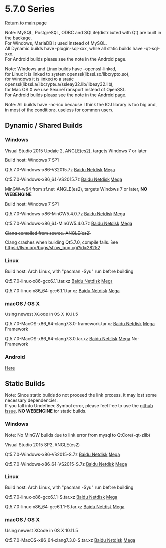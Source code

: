 # 5.7.0 Series

[Return to main page](index.md)

Note: MySQL, PostgreSQL, ODBC and SQLite(distributed with Qt) are built in the backage.   
For Windows, MariaDB is used instead of MySQL.   
All Dynamic builds have -plugin-sql-xxx, while all static builds have -qt-sql-xxx.   
For Android builds please see the note in the Android page.

Note: Windows and Linux builds have -openssl-linked,   
for Linux it is linked to system openssl(libssl.so/libcrypto.so),   
for Windows it is linked to a static openssl(libssl.a/libcrypto.a/ssleay32.lib/libeay32.lib),   
for Mac OS X we use SecureTransport instead of OpenSSL.   
For Android builds please see the note in the Android page.

Note: All builds have -no-icu because I think the ICU library is too big and, in most of the conditions, useless for common users.

## Dynamic / Shared Builds

### Windows

Visual Studio 2015 Update 2, ANGLE(es2), targets Windows 7 or later

Build host: Windows 7 SP1

Qt5.7.0-Windows-x86-VS2015.7z [Baidu Netdisk](http://pan.baidu.com/s/1o8zVwMm) [Mega](https://mega.nz/#!ZNgESISL!RwIgKBUI4_RDaLo9XaOVr-7DK0n-tVabHOpA1jI7pf4)

Qt5.7.0-Windows-x86_64-VS2015.7z [Baidu Netdisk](http://pan.baidu.com/s/1c2kaLiw) [Mega](https://mega.nz/#!UJgiSLpC!km35cv-yFWZ_9_92pWiP6AOX8BnSZmXaXTcjV03I7-g)

MinGW-w64 from sf.net, ANGLE(es2), targets Windows 7 or later, __NO WEBENGINE__

Build host: Windows 7 SP1

Qt5.7.0-Windows-x86-MinGW5.4.0.7z [Baidu Netdisk](http://pan.baidu.com/s/1miQxVxY) [Mega](https://mega.nz/#!0NRn1S7S!gax6YyXED1TF5s8nLPlHQ4CRmZngrfbOFXZds_sM7d8)

Qt5.7.0-Windows-x86_64-MinGW5.4.0.7z [Baidu Netdisk](http://pan.baidu.com/s/1c2mIGfA) [Mega](https://mega.nz/#!cd5j1LbI!D_xn7ikDzen3RzaxHEPxEttRfAr6DRfnehzFD159eus)

<del>Clang compiled from source, ANGLE(es2)</del>

Clang crashes when building Qt5.7.0, compile fails. See https://llvm.org/bugs/show_bug.cgi?id=28252

### Linux

Build host: Arch Linux, with "pacman -Syu" run before building

Qt5.7.0-linux-x86-gcc6.1.1.tar.xz [Baidu Netdisk](http://pan.baidu.com/s/1hsbLaz6) [Mega](https://mega.nz/#!NUhG1Z4S!zeRl52_Xot3P4qQ-7j-mNm1YRV2kqAuldBHBG3S8zPM)

Qt5.7.0-linux-x86_64-gcc6.1.1.tar.xz [Baidu Netdisk](http://pan.baidu.com/s/1eSx3KxO) [Mega](https://mega.nz/#!ABAmTTjb!De2OyR1wVs0lhHDHwl9-zm1d6AnkGzeQ9pNbnfQUFIQ)

### macOS / OS X

Using newest XCode in OS X 10.11.5

Qt5.7.0-MacOS-x86_64-clang7.3.0-framework.tar.xz [Baidu Netdisk](http://pan.baidu.com/s/1i599bVJ) [Mega](https://mega.nz/#!FQBXiIhA!CJcpMa0sqSO1C_3Wyx5TFJAYYC88zWhNWU2NjpcnbR4)  Framework

Qt5.7.0-MacOS-x86_64-clang7.3.0.tar.xz [Baidu Netdisk](http://pan.baidu.com/s/1qY3phqW) [Mega](https://mega.nz/#!9UY3TKbT!ueTOlIks6ZPoFMFuxridBbjj_jsl13mSXM1VIy_cLag)  No-Framework

### Android

[Here](5.7.0-android.md)

## Static Builds

Note: Since static builds do not proceed the link process, it may lost some necessary dependencies.   
If you fall into Undefined Symbol error, please feel free to use the [github issue](https://github.com/Fsu0413/QtCompile/issues). __NO WEBENGINE__ for static builds.

### Windows

Note: No MinGW builds due to link error from mysql to QtCore(-qt-zlib)

Visual Studio 2015 SP2, ANGLE(es2)

Qt5.7.0-Windows-x86-VS2015-S.7z [Baidu Netdisk](http://pan.baidu.com/s/1bp6x4Rl) [Mega](https://mega.nz/#!0dBjBZ5S!SgaLH9tcsskNME3R5D7FD0Twp8swsNNBUBTXG4o5YZM)

Qt5.7.0-Windows-x86_64-VS2015-S.7z [Baidu Netdisk](http://pan.baidu.com/s/1mhLybzy) [Mega](https://mega.nz/#!IYZhmBCC!hbBmi_mD-SMzZDXLW7LqtFYwjOACwEkRpANkDI98HUs)

### Linux

Build host: Arch Linux, with "pacman -Syu" run before building

Qt5.7.0-linux-x86-gcc6.1.1-S.tar.xz [Baidu Netdisk](http://pan.baidu.com/s/1skRtnRn) [Mega](https://mega.nz/#!gNhVGZjZ!DhQwU1ZgLXmXmQ7jTRAALEjP7OWrgP0ZB4OixLdKdqM)

Qt5.7.0-linux-x86_64-gcc6.1.1-S.tar.xz [Baidu Netdisk](http://pan.baidu.com/s/1sk8wxWh) [Mega](https://mega.nz/#!1ZQ0HaBQ!JHJN5pGPrrpNrDsZ5U7Tdck4sbn9LfUL7tJGTaeQovo)

### macOS / OS X

Using newest XCode in OS X 10.11.5

Qt5.7.0-MacOS-x86_64-clang7.3.0-S.tar.xz [Baidu Netdisk](http://pan.baidu.com/s/1gePBUa3) [Mega](https://mega.nz/#!IAAGFTpK!A1YE5e23qM2y6MH4kxwtWkS9nK6OsIHhJ9Q2SfL0IhU)
